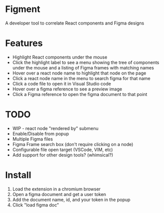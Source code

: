 # Figment

A developer tool to correlate React components and Figma designs


# Features
* Highlight React components under the mouse
* Click the highlight label to see a menu showing the tree of components under the mouse and a listing of Figma frames with matching names
* Hover over a react node name to highlight that node on the page
* Click a react node name in the menu to search figma for that name
* Click a code file to open it in Visual Studio code
* Hover over a figma reference to see a preview image 
* Click a Figma reference to open the figma document to that point

# TODO
* WIP - react node "rendered by" submenu
* Enable/Disable from popup
* Multiple Figma files
* Figma Frame search box (don't require clicking on a node)
* Configurable file open target (VSCode, VIM, etc)
* Add support for other design tools? (whimsical?)

# Install
1) Load the extension in a chromium browser
1) Open a figma document and get a user token
1) Add the document name, id, and your token in the popup
1) Click "load figma doc"
